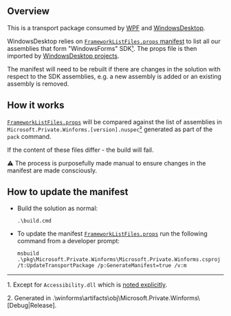 ## Overview

This is a transport package consumed by [WPF](https://github.com/dotnet/wpf/) and [WindowsDesktop](https://github.com/dotnet/windowsdesktop/).

WindowsDesktop relies on [`FrameworkListFiles.props` manifest](FrameworkListFiles.props) to list all our assemblies that form "WindowsForms" SDK[&#x00B9;](#ref1).
The props file is then imported by [WindowsDesktop projects](https://github.com/dotnet/windowsdesktop/blob/master/pkg/windowsdesktop/pkg/Directory.Build.props).

The manifest will need to be rebuilt if there are changes in the solution with respect to the SDK assemblies, e.g. a new assembly is added or an existing assembly is removed.

## How it works

[`FrameworkListFiles.props`](FrameworkListFiles.props) will be compared against the list of assemblies in `Microsoft.Private.Winforms.[version].nuspec`[&#x00B2;](#ref2) generated as part of the `pack` command.

If the content of these files differ - the build will fail.

:warning: The process is purposefully made manual to ensure changes in the manifest are made consciously.

## How to update the manifest

* Build the solution as normal:
    ```
    .\build.cmd
    ```
* To update the manifest [`FrameworkListFiles.props`](FrameworkListFiles.props) run the following command from a developer prompt:
    ```
    msbuild .\pkg\Microsoft.Private.Winforms\Microsoft.Private.Winforms.csproj /t:UpdateTransportPackage /p:GenerateManifest=true /v:m
    ```




----

<a name="ref1"></a>1. Except for `Accessibility.dll` which is [noted explicitly](https://github.com/dotnet/windowsdesktop/blob/f497549de5c2dba4d296c3311de71e12db808c65/pkg/windowsdesktop/sfx/Microsoft.WindowsDesktop.App.Ref.sfxproj#L18).

<a name="ref2"></a>2. Generated in .\winforms\artifacts\obj\Microsoft.Private.Winforms\\[Debug|Release].

